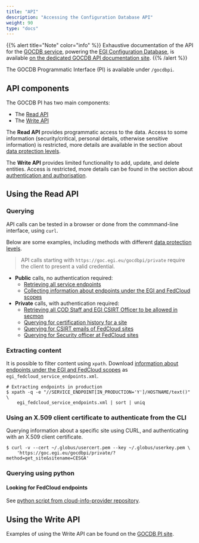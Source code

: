 ```yaml
---
title: "API"
description: "Accessing the Configuration Database API"
weight: 90
type: "docs"
---
```


{{% alert title="Note" color="info" %}} Exhaustive documentation of the API for
the [GOCDB service](https://github.com/GOCDB/gocdb), powering the
[EGI Configuration Database](../), is available
[on the dedicated GOCDB API documentation site](https://gocdb.github.io/api/).
{{% /alert %}}

The GOCDB Programmatic Interface (PI) is available under `/gocdbpi`.

## API components

The GOCDB PI has two main components:

- The [Read API](https://gocdb.github.io/api/read/)
- The [Write API](https://gocdb.github.io/api/write/)

The **Read API** provides programmatic access to the data. Access to some
information (security/critical, personal details, otherwise sensitive
information) is restricted, more details are available in the section about
[data protection levels](https://gocdb.github.io/api/read/#data-protection-levels).

The **Write API** provides limited functionality to add, update, and delete
entities. Access is restricted, more details can be found in the section about
[authentication and authorisation](https://gocdb.github.io/api/write/#authenticationauthorisation).

## Using the Read API

### Querying

API calls can be tested in a browser or done from the commmand-line interface,
using `curl`.

Below are some examples, including methods with different
[data protection levels](https://gocdb.github.io/api/read/#data-protection-levels).

> API calls starting with `https://goc.egi.eu/gocdbpi/private` require the
> client to present a valid credential.

- **Public** calls, no authentication required:
  - [Retrieving all service endpoints](https://goc.egi.eu/gocdbpi/public/?method=get_service_endpoint)
  - [Collecting information about endpoints under the EGI and FedCloud scopes](https://goc.egi.eu/gocdbpi/public/?method=get_service_endpoint&scope=EGI,FedCloud)
- **Private** calls, with authentication required:
  - [Retrieving all COD Staff and EGI CSIRT Officer to be allowed in secmon](https://goc.egi.eu/gocdbpi/private/?method=get_user&roletype=EGI%20CSIRT%20Officer,COD%20Staff)
  - [Querying for certification history for a site](https://goc.egi.eu/gocdbpi/private/?method=get_cert_status_changes&site=mainz)
  - [Querying for CSIRT emails of FedCloud sites](https://goc.egi.eu/gocdbpi/private/?method=get_site&scope=FedCloud,EGI&scope_match=all&certification_status=Certified&production_status=Production)
  - [Querying for Security officer at FedCloud sites](https://goc.egi.eu/gocdbpi/private/?method=get_site_contacts&roletype=Site%20Security%20Officer&scope=FedCloud,EGI&scope_match=all)

### Extracting content

It is possible to filter content using `xpath`. Download
[information about endpoints under the EGI and FedCloud scopes](https://goc.egi.eu/gocdbpi/public/?method=get_service_endpoint&scope=EGI,FedCloud)
as `egi_fedcloud_service_endpoints.xml`.

```shell
# Extracting endpoints in production
$ xpath -q -e "//SERVICE_ENDPOINT[IN_PRODUCTION='Y']/HOSTNAME/text()" \
    egi_fedcloud_service_endpoints.xml | sort | uniq
```

### Using an X.509 client certificate to authenticate from the CLI

Querying information about a specific site using CURL, and authenticating with
an X.509 client certificate.

```shell
$ curl -v --cert ~/.globus/usercert.pem --key ~/.globus/userkey.pem \
    'https://goc.egi.eu/gocdbpi/private/?method=get_site&sitename=CESGA'
```

### Querying using python

#### Looking for FedCloud endpoints

See
[python script from cloud-info-provider repository](https://github.com/EGI-Federation/cloud-info-provider/blob/master/cloud_info_provider/providers/gocdb.py).

## Using the Write API

Examples of using the Write API can be found on the
[GOCDB PI site](https://gocdb.github.io/api/write/#examples).
